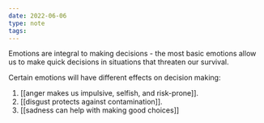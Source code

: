 ```yaml
---
date: 2022-06-06
type: note  
tags: 
---
```


Emotions are integral to making decisions - the most basic emotions allow us to make quick decisions in situations that threaten our survival.

Certain emotions will have different effects on decision making:
1. [[anger makes us impulsive, selfish, and risk-prone]].
2. [[disgust protects against contamination]].
3. [[sadness can help with making good choices]]
